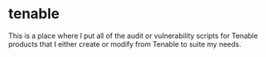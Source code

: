 # tenable

This is a place where I put all of the audit or vulnerability scripts for Tenable products that I either create or modify from Tenable to suite my needs. 
